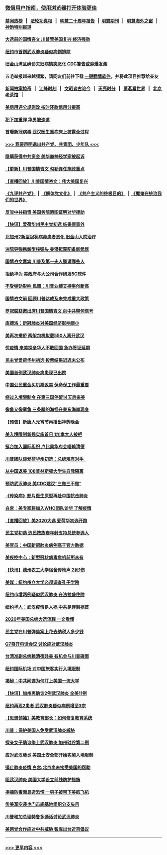 ### [微信用户指南，使用浏览器打开体验更佳](https://github.com/gfw-breaker/banned-news1/blob/master/indexes/wechat-guide.md?t=0)
#### [禁闻热榜](热点新闻.md?t=0)  &nbsp;&nbsp;|&nbsp;&nbsp; [法轮功真相](https://github.com/gfw-breaker/truth/blob/master/README.md?t=0) &nbsp;&nbsp;|&nbsp;&nbsp; [明慧二十周年报告](https://github.com/gfw-breaker/mh-reports/blob/master/README.md?t=0) &nbsp;&nbsp;|&nbsp;&nbsp;[明慧期刊](https://github.com/gfw-breaker/mh-qikan) &nbsp;&nbsp;|&nbsp;&nbsp; [明慧海外之窗](https://github.com/gfw-breaker/mh-news/blob/master/README.md?t=0) &nbsp;&nbsp;|&nbsp;&nbsp; [神韵特别报道](https://github.com/gfw-breaker/mh-news/blob/master/shenyun.md?t=0)
#### [大选前的国情咨文 川普赞美国复兴 经济强劲](../pages/nsc412/n11845526.md?t=02051922) 
#### [纽约市首例武汉肺炎疑似病例排除](../pages/nsc412/n11844989.md?t=02051922) 
#### [旧金山湾区确诊夫妇病情突恶化 CDC警告或迎爆发潮](../pages/nsc412/n11845730.md?t=02051922) 
#### 五毛举报越来越频繁，请网友们前往下载 [一键翻墙软件](https://github.com/gfw-breaker/ssr-accounts)，并将此项目推荐给亲友
#### [新闻拍案惊奇](https://github.com/gfw-breaker/banned-news1/blob/master/pages/link4.md) &nbsp;&nbsp;|&nbsp;&nbsp; [江峰时刻](https://github.com/gfw-breaker/banned-news1/blob/master/pages/link4.md) &nbsp;&nbsp;|&nbsp;&nbsp; [文昭谈古论今](https://github.com/gfw-breaker/banned-news1/blob/master/pages/link4.md) &nbsp;&nbsp;|&nbsp;&nbsp; [天亮时分](https://github.com/gfw-breaker/banned-news1/blob/master/pages/link4.md) &nbsp;&nbsp;|&nbsp;&nbsp; [萧茗看世界](https://github.com/gfw-breaker/banned-news1/blob/master/pages/link4.md) &nbsp;&nbsp;|&nbsp;&nbsp; [北京老茶馆](https://github.com/gfw-breaker/banned-news1/blob/master/pages/link4.md) &nbsp;&nbsp;|&nbsp;&nbsp; 
#### [美信用评分规则改  按时还款信用分提高](../pages/nsc412/n11845488.md?t=02051922) 
#### [犯下加重罪 华男被速遣](../pages/nsc412/n11845476.md?t=02051922) 
#### [首曝新冠病毒 武汉医生重症床上披露全过程](../pages/nsc412/n11845150.md?t=02051922) 
#### [>>> 我要声明退出共产党、共青团、少年队 <<<](https://github.com/begood0513/goodnews/blob/master/quit/letter.md) 
#### [隐瞒获得中共资金 美华裔神经学家被起诉](../pages/nsc412/n11844879.md?t=02051922) 
#### [【更新】川普国情咨文 勾勒连任施政重点](../pages/nsc412/n11845223.md?t=02051922) 
#### [【直播回放】川普国情咨文：伟大美国复兴](../pages/nsc412/n11842079.md?t=02051922) 
#### [《九评共产党》](https://github.com/begood0513/9ping.md/blob/master/README.md) &nbsp;|&nbsp; [《解体党文化》](../../../../jtdwh.md/blob/master/README.md)  &nbsp;|&nbsp; [《共产主义的终极目的》](../../../../gczydzjmd.md/blob/master/README.md) &nbsp;|&nbsp; [《魔鬼在统治我们的世界》](../../../../mgztzwmdsj.md/blob/master/README.md) 
#### [反驳中共指责 美国务院晒图证明对华援助](../pages/nsc412/n11844859.md?t=02051922) 
#### [【快讯】爱荷华州民主党初选 结果很意外](../pages/nsc412/n11844878.md?t=02051922) 
#### [北加州2新型冠状病毒患者恶化 旧金山入院治疗](../pages/nsc412/n11844842.md?t=02051922) 
#### [洲际导弹携新型核弹头 美潜艇获配备新武器](../pages/nsc412/n11844680.md?t=02051922) 
#### [国情咨文嘉宾 川普及第一夫人邀请哪些人](../pages/nsc412/n11844712.md?t=02051922) 
#### [拒绝华为 美政府与大公司合作研发5G软件](../pages/nsc412/n11844625.md?t=02051922) 
#### [不受弹劾影响 民调：川普业绩支持率创新高](../pages/nsc412/n11844622.md?t=02051922) 
#### [国情咨文前 回顾川普达成及未完成重大政策](../pages/nsc412/n11844581.md?t=02051922) 
#### [罗冠聪获邀出席川普国情咨文 向中共释何信号](../pages/nsc412/n11844355.md?t=02051922) 
#### [库德洛：新冠肺炎对美国经济影响很小](../pages/nsc412/n11844418.md?t=02051922) 
#### [美再次撤侨 两架包机拟载550人离开武汉](../pages/nsc412/n11844407.md?t=02051922) 
#### [忧疫情 来美探亲华人不敢回国 急办签证延期](../pages/nsc412/n11843344.md?t=02051922) 
#### [民主党爱荷华州初选 投票结果迟迟未公布](../pages/nsc412/n11844207.md?t=02051922) 
#### [美国首例武汉肺炎病患现已出院](../pages/nsc412/n11842740.md?t=02051922) 
#### [中国公民重金买机票返美 保命保工作最重要](../pages/nsc412/n11843282.md?t=02051922) 
#### [绕过入境限制令  在第三国停留14天后来美](../pages/nsc412/n11843341.md?t=02051922) 
#### [像鱼又像章鱼 三条腿的海怪在美东海岸现身](../pages/nsc412/n11843092.md?t=02051922) 
#### [【预告】新唐人元宵节再播出神韵晚会](../pages/nsc412/n11843192.md?t=02051922) 
#### [美入境限制新规实施首日 1加拿大人被拒](../pages/nsc412/n11843058.md?t=02051922) 
#### [挺台加入国际组织 卢比奥华府会唔赖清德](../pages/nsc412/n11843023.md?t=02051922) 
#### [川普团队谈爱荷华州初选：总统难有对手  ](../pages/nsc412/n11842867.md?t=02051922) 
#### [从中国返美 108普林斯顿大学生自我隔离](../pages/nsc412/n11842714.md?t=02051922) 
#### [预防武汉肺炎 美CDC建议“三做三不做”](../pages/nsc412/n11842700.md?t=02051922) 
#### [《传染病》影片医生原型再赴中国抗击肺炎](../pages/nsc412/n11842626.md?t=02051922) 
#### [白宫：美专家将加入WHO团队访华 了解疫情](../pages/nsc412/n11842198.md?t=02051922) 
#### [【直播回放】美2020大选 爱荷华初选开跑](../pages/nsc412/n11841820.md?t=02051922) 
#### [民主党初选 选民按族裔年龄支持总统参选人](../pages/nsc412/n11842239.md?t=02051922) 
#### [美官员：中国新冠肺炎病例高于官方数据](../pages/nsc412/n11842452.md?t=02051922) 
#### [美疾控中心：新型冠状病毒危机前所未有](../pages/nsc412/n11842406.md?t=02051922) 
#### [【快讯】德州农工大学宿舍传枪声 2死1伤](../pages/nsc412/n11842279.md?t=02051922) 
#### [美媒：纽约州立大学必须调查孔子学院](../pages/nsc412/n11840637.md?t=02051922) 
#### [纽约市增两例疑似武汉肺炎 在法拉盛住院](../pages/nsc412/n11840625.md?t=02051922) 
#### [纽约华人：武汉疫情是人祸 中共是罪魁祸首](../pages/nsc412/n11840631.md?t=02051922) 
#### [2020年美国总统大选流程 一文看懂](../pages/nsc412/n11842056.md?t=02051922) 
#### [民主党在川普弹劾案上花去纳税人多少钱](../pages/nsc412/n11841941.md?t=02051922) 
#### [G7将开电话会议 讨论应对武汉肺炎](../pages/nsc412/n11841658.md?t=02051922) 
#### [台湾准副总统赖清德赴美 有机会与川普碰面](../pages/nsc412/n11841332.md?t=02051922) 
#### [纽约国际机场  对中国旅客实行入境限制](../pages/nsc412/n11840619.md?t=02051922) 
#### [揭秘：中共间谍为何盯上美国一流大学](../pages/nsc412/n11840270.md?t=02051922) 
#### [【快讯】加州再确诊2例武汉肺炎 全美11例](../pages/nsc412/n11840339.md?t=02051922) 
#### [纽约再现2患者 武汉肺炎疑似病例增至3宗](../pages/nsc412/n11840010.md?t=02051922) 
#### [【思想领袖】美教育部长：如何修复教育系统](../pages/nsc412/n11690865.md?t=02051922) 
#### [川普：保护美国人免受武汉肺炎威胁](../pages/nsc412/n11839718.md?t=02051922) 
#### [探亲女子确诊染上武汉肺炎 加州硅谷第二例](../pages/nsc412/n11839784.md?t=02051922) 
#### [应对武汉肺炎 美国土安全部开始实施入境限制](../pages/nsc412/n11839729.md?t=02051922) 
#### [遏止肺炎疫情 白宫:北京尚未接受美国的帮助](../pages/nsc412/n11839660.md?t=02051922) 
#### [阻武汉肺炎 美国大学设立前线防护措施](../pages/nsc412/n11839479.md?t=02051922) 
#### [拒摘防毒面具造恐慌 一男子被带下美航飞机](../pages/nsc412/n11839455.md?t=02051922) 
#### [传美军空袭也门击毙基地组织分支头目](../pages/nsc412/n11839210.md?t=02051922) 
#### [川普和加总理特鲁多通话讨论武汉肺炎](../pages/nsc412/n11839128.md?t=02051922) 
#### [美两党合作应对中共威胁 智库出台近百倡议](../pages/nsc412/n11838437.md?t=02051922) 

----
#### [ >>> 更早内容 <<< ](../indexes/nsc412-earlier.md)
